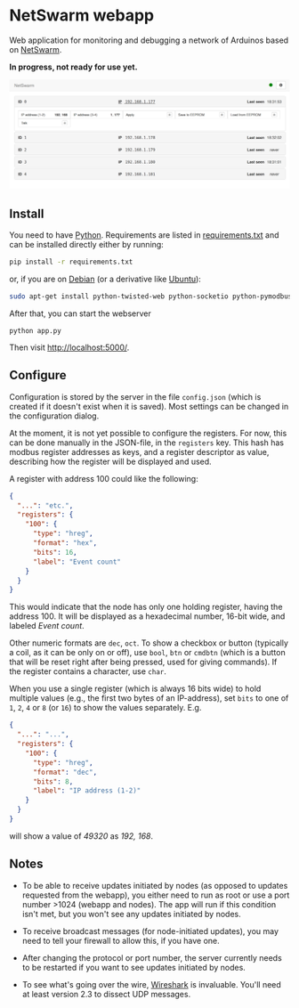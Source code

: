 # NetSwarm webapp

Web application for monitoring and debugging a network of Arduinos based on
[NetSwarm](https://github.com/wvengen/netswarm-arduino).

**In progress, not ready for use yet.**

![screenshot](screenshot.png)


## Install

You need to have [Python](https://python.org/). Requirements are listed
in [requirements.txt](requirements.txt) and can be installed directly
either by running:

```sh
pip install -r requirements.txt
```

or, if you are on [Debian](http://debian.org/) (or a derivative like
[Ubuntu](http://ubuntu.com/)):

```sh
sudo apt-get install python-twisted-web python-socketio python-pymodbus
```

After that, you can start the webserver

```
python app.py
```

Then visit [http://localhost:5000/](http://localhost:5000).


## Configure

Configuration is stored by the server in the file `config.json` (which is
created if it doesn't exist when it is saved). Most settings can be changed
in the configuration dialog.

At the moment, it is not yet possible to configure the registers. For now,
this can be done manually in the JSON-file, in the `registers` key. This
hash has modbus register addresses as keys, and a register descriptor as
value, describing how the register will be displayed and used.

A register with address 100 could like the following:

```json
{
  "...": "etc.",
  "registers": {
    "100": {
      "type": "hreg",
      "format": "hex",
      "bits": 16,
      "label": "Event count"
    }
  }
}
```

This would indicate that the node has only one holding register, having the
address 100. It will be displayed as a hexadecimal number, 16-bit wide, and
labeled _Event count_.

Other numeric formats are `dec`, `oct`. To show a checkbox or button (typically
a coil, as it can be only on or off), use `bool`, `btn` or `cmdbtn` (which is a
button that will be reset right after being pressed, used for giving commands).
If the register contains a character, use `char`.

When you use a single register (which is always 16 bits wide) to hold multiple
values (e.g., the first two bytes of an IP-address), set `bits` to one of `1`,
`2`, `4` or `8` (or `16`) to show the values separately. E.g.

```json
{
  "...": "...",
  "registers": {
    "100": {
      "type": "hreg",
      "format": "dec",
      "bits": 8,
      "label": "IP address (1-2)"
    }
  }
}
```

will show a value of _49320_ as _192, 168_.


## Notes

* To be able to receive updates initiated by nodes (as opposed to updates
  requested from the webapp), you either need to run as root or use a port
  number &gt;1024 (webapp and nodes). The app will run if this condition
  isn't met, but you won't see any updates initiated by nodes.

* To receive broadcast messages (for node-initiated updates), you may need
  to tell your firewall to allow this, if you have one.

* After changing the protocol or port number, the server currently needs to
  be restarted if you want to see updates initiated by nodes.

* To see what's going over the wire, [Wireshark](http://wireshark.org/) is
  invaluable. You'll need at least version 2.3 to dissect UDP messages.


